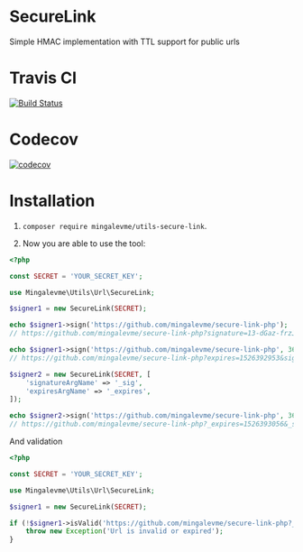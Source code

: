 # SecureLink
Simple HMAC implementation with TTL support for public urls

# Travis CI
[![Build Status](https://travis-ci.org/mingalevme/phputils-secure-link.svg?branch=master)](https://travis-ci.org/mingalevme/phputils-secure-link)

# Codecov
[![codecov](https://codecov.io/gh/mingalevme/phputils-secure-link/branch/master/graph/badge.svg)](https://codecov.io/gh/mingalevme/phputils-secure-link)

# Installation

1. ```composer require mingalevme/utils-secure-link```.

2. Now you are able to use the tool:

```php
<?php

const SECRET = 'YOUR_SECRET_KEY';

use Mingalevme\Utils\Url\SecureLink;

$signer1 = new SecureLink(SECRET);

echo $signer1->sign('https://github.com/mingalevme/secure-link-php');
// https://github.com/mingalevme/secure-link-php?signature=13-dGaz-frzJ9qUg3iQ0RA%3D%3D

echo $signer1->sign('https://github.com/mingalevme/secure-link-php', 3600); 
// https://github.com/mingalevme/secure-link-php?expires=1526392953&signature=GOzCrktWlWDvSWVH49qjUQ%3D%3D

$signer2 = new SecureLink(SECRET, [
    'signatureArgName' => '_sig',
    'expiresArgName' => '_expires',
]);

echo $signer2->sign('https://github.com/mingalevme/secure-link-php', 3600);
// https://github.com/mingalevme/secure-link-php?_expires=1526393056&_sig=biyetWW5IgBPUftLF1SaOw%3D%3D
```

And validation

```php
<?php

const SECRET = 'YOUR_SECRET_KEY';

use Mingalevme\Utils\Url\SecureLink;

$signer1 = new SecureLink(SECRET);

if (!$signer1->isValid('https://github.com/mingalevme/secure-link-php?_expires=1526393056&_sig=biyetWW5IgBPUftLF1SaOw%3D%3D')) {
    throw new Exception('Url is invalid or expired');
}

```
